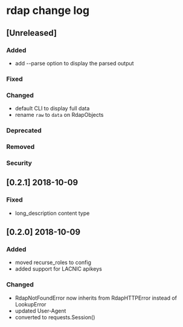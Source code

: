 
# rdap change log

## [Unreleased]
### Added
- add --parse option to display the parsed output

### Fixed
### Changed
- default CLI to display full data
- rename `raw` to `data` on RdapObjects

### Deprecated
### Removed
### Security


## [0.2.1] 2018-10-09
### Fixed
- long_description content type


## [0.2.0] 2018-10-09
### Added
- moved recurse_roles to config
- added support for LACNIC apikeys

### Changed
- RdapNotFoundError now inherits from RdapHTTPError instead of LookupError
- updated User-Agent
- converted to requests.Session()
